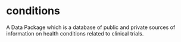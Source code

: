 # conditions
A Data Package which is a database of public and private sources of information on health conditions related to clinical trials.
